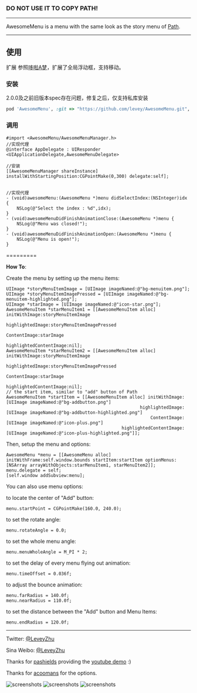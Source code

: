 ### DO NOT USE IT TO COPY PATH!

---

AwesomeMenu is a menu with the same look as the story menu of [Path](https://path.com/).

---

## 使用
扩展
参照[哆啦A梦](https://gitee.com/yixiangboy/DoraemonKit.git)，扩展了全局浮动框，支持移动。

### 安装
2.0.0及之前旧版本spec存在问题，修复之后，仅支持私库安装
```ruby
pod 'AwesomeMenu', :git => "https://github.com/levey/AwesomeMenu.git", :tag => '3.1.1'
```
### 调用

```objc
#import <AwesomeMenu/AwesomeMenuManager.h>
//实现代理
@interface AppDelegate : UIResponder <UIApplicationDelegate,AwesomeMenuDelegate>

//安装
[[AwesomeMenuManager shareInstance] installWithStartingPosition:CGPointMake(0,300) delegate:self];


//实现代理
- (void)awesomeMenu:(AwesomeMenu *)menu didSelectIndex:(NSInteger)idx
{
    NSLog(@"Select the index : %d",idx);
}
- (void)awesomeMenuDidFinishAnimationClose:(AwesomeMenu *)menu {
    NSLog(@"Menu was closed!");
}
- (void)awesomeMenuDidFinishAnimationOpen:(AwesomeMenu *)menu {
    NSLog(@"Menu is open!");
}
```

=========


**How To**:


Create the menu by setting up the menu items:

	UIImage *storyMenuItemImage = [UIImage imageNamed:@"bg-menuitem.png"];
	UIImage *storyMenuItemImagePressed = [UIImage imageNamed:@"bg-menuitem-highlighted.png"];
	UIImage *starImage = [UIImage imageNamed:@"icon-star.png"];
    AwesomeMenuItem *starMenuItem1 = [[AwesomeMenuItem alloc] initWithImage:storyMenuItemImage
                                                               highlightedImage:storyMenuItemImagePressed
                                                                   ContentImage:starImage
                                                        highlightedContentImage:nil];
	AwesomeMenuItem *starMenuItem2 = [[AwesomeMenuItem alloc] initWithImage:storyMenuItemImage
                                                               highlightedImage:storyMenuItemImagePressed
                                                                   ContentImage:starImage
                                                        highlightedContentImage:nil];
	// the start item, similar to "add" button of Path
	AwesomeMenuItem *startItem = [[AwesomeMenuItem alloc] initWithImage:[UIImage imageNamed:@"bg-addbutton.png"]
                                                       highlightedImage:[UIImage imageNamed:@"bg-addbutton-highlighted.png"]
                                                           ContentImage:[UIImage imageNamed:@"icon-plus.png"]
                                                highlightedContentImage:[UIImage imageNamed:@"icon-plus-highlighted.png"]];

Then, setup the menu and options:

	AwesomeMenu *menu = [[AwesomeMenu alloc] initWithFrame:self.window.bounds startItem:startItem optionMenus:[NSArray arrayWithObjects:starMenuItem1, starMenuItem2]];
	menu.delegate = self;
	[self.window addSubview:menu];

You can also use menu options:

to locate the center of "Add" button:

	menu.startPoint = CGPointMake(160.0, 240.0);

to set the rotate angle:

	menu.rotateAngle = 0.0;

to set the whole menu angle:

	menu.menuWholeAngle = M_PI * 2;

to set the delay of every menu flying out animation:

	menu.timeOffset = 0.036f;

to adjust the bounce animation:

	menu.farRadius = 140.0f;
	menu.nearRadius = 110.0f;

to set the distance between the "Add" button and Menu Items:

	menu.endRadius = 120.0f;

---

Twitter: [@LeveyZhu](https://twitter.com/#!/LeveyZhu)

Sina Weibo: [@LeveyZhu](http://weibo.com/leveyzhu)

Thanks for [pashields](https://github.com/pashields) providing the [youtube demo](http://www.youtube.com/watch?v=vddaYMtETjo) :)

Thanks for [acoomans](https://github.com/acoomans/QuadCurveMenu) for the options.


![screenshots](http://k.minus.com/ib1kHc4lnLB8bd.gif) ![screenshots](http://k.minus.com/iovTFVTQQ192K.gif) ![screenshots](http://k.minus.com/i4BrO2tfCJxzk.gif)

